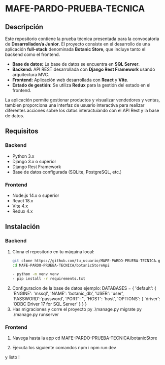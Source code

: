 # MAFE-PARDO-PRUEBA-TECNICA

## Descripción

Este repositorio contiene la prueba técnica presentada para la convocatoria de **Desarrollador/a Junior**. El proyecto consiste en el desarrollo de una aplicación **full-stack** denominada **Botanic Store**, que incluye tanto el backend como el frontend.

- **Base de datos:** La base de datos se encuentra en **SQL Server**.
- **Backend:** API REST desarrollada con **Django Rest Framework** usando arquitectura MVC.
- **Frontend:** Aplicación web desarrollada con **React** y **Vite**.
- **Estado de gestión:** Se utiliza **Redux** para la gestión del estado en el frontend.

La aplicación permite gestionar productos  y visualizar vendedores y ventas, tambien proporciona una interfaz de usuario interactiva para realizar diferentes acciones sobre los datos interactuiando con el API Rest y la base de datos.

## Requisitos

### Backend

- Python 3.x
- Django 3.x o superior
- Django Rest Framework
- Base de datos configurada (SQLite, PostgreSQL, etc.)

### Frontend

- Node.js 14.x o superior
- React 18.x
- Vite 4.x
- Redux 4.x

## Instalación

### Backend

1. Clona el repositorio en tu máquina local:
   ```bash
   git clone https://github.com/tu_usuario/MAFE-PARDO-PRUEBA-TECNICA.git
   cd MAFE-PARDO-PRUEBA-TECNICA/botanicStoreApi

   - python -m venv venv
   - pip install -r requirements.txt 

2. Configuracion de la base de datos ejemplo:
   DATABASES = {
    'default': {
        'ENGINE': 'mssql',
        'NAME': 'botanic_db',
        'USER': 'user',
        'PASSWORD':'password',
        'PORT': '',
        'HOST': 'host',
        'OPTIONS': {
            'driver': 'ODBC Driver 17 for SQL Server'
        }
    }
}
3. Has migraciones y corre el proyecto 
    py .\manage.py migrate
    py .\manage.py runserver

### Frontend
1. Navega hasta la app 
    cd MAFE-PARDO-PRUEBA-TECNICA/botanicStore

2. Ejecuta los siguiente comandos
    npm i 
    npm run dev 

y listo !


